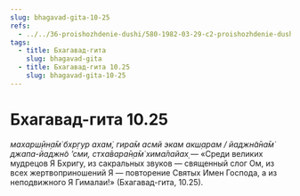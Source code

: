 ```yaml
---
slug: bhagavad-gita-10-25
refs:
  - ../../36-proishozhdenie-dushi/580-1982-03-29-c2-proishozhdenie-dushi-i-tri-plana-bytiya.md
tags:
  - title: Бхагавад-гита
    slug: bhagavad-gita
  - title: Бхагавад-гита 10.25
    slug: bhagavad-gita-10-25
---
```


# Бхагавад-гита 10.25

*махарш̣ӣн̣а̄м̇ бхр̣гур ахам̇, гира̄м асмй экам акш̣арам / йаджн̃а̄на̄м̇ джапа-йаджн̃о ’сми, стха̄вара̄н̣а̄м̇ хима̄лайах̣* — «Среди великих мудрецов Я Бхригу, из сакральных звуков — священный слог Ом, из всех жертвоприношений Я — повторение Святых Имен Господа, а из неподвижного Я Гималаи!» (Бхагавад-гита, 10.25).

